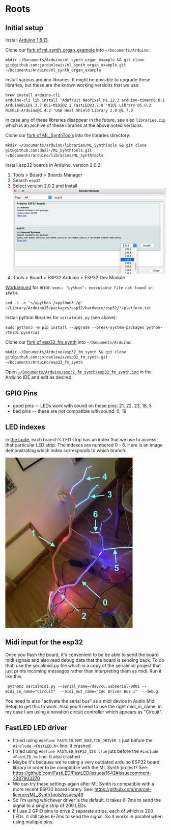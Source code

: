 # Roots

## Initial setup

Install [Arduino 1.8.13](https://www.arduino.cc/en/software/OldSoftwareReleases).

Clone our [fork of ml_synth_organ_example](https://github.com/jordanlewis/ml_synth_organ_example) into `~/Documents/Arduino`:
```
mkdir ~/Documents/Arduino/ml_synth_organ_example && git clone git@github.com:jordanlewis/ml_synth_organ_example.git ~/Documents/Arduino/ml_synth_organ_example
```

Install various arduino libraries. It might be possible to upgrade these libraries, but these are the known working versions that we use:
```
brew install arduino-cli
arduino-cli lib install 'Adafruit NeoPixel'@1.12.3 arduino-timer@3.0.1 ArduinoBLE@1.3.7 BLE-MIDI@2.2 FastLED@3.7.8 'MIDI Library'@5.0.2 NimBLE-Arduino@1.4.2 'USB Host Shield Library 2.0'@1.7.0
```

In case any of these libraries disappear in the future, see also `libraries.zip` which is an archive of these libraries at the above noted versions.

Clone our [fork of ML_SynthTools](https://github.com/dasl-/ML_SynthTools) into the libraries directory:
```
mkdir ~/Documents/arduino/libraries/ML_SynthTools && git clone git@github.com:dasl-/ML_SynthTools.git ~/Documents/arduino/libraries/ML_SynthTools
```

Install esp32 boards in Arduino, version 2.0.2:
1. Tools > Board > Boards Manager
1. Search `esp32`
1. Select version 2.0.2 and Install <img src="docs/install_esp32_boards.png" width="700"/>
1. Tools > Board > ESP32 Arduino > ESP32 Dev Module

[Workaround](https://github.com/espressif/arduino-esp32/issues/4717#issuecomment-1070801525) for error: `exec: "python": executable file not found in $PATH`:
```
sed -i -e 's/=python /=python3 /g' ~/Library/Arduino15/packages/esp32/hardware/esp32/*/platform.txt
```

Install python libraries for `serialmidi.py` (see above):
```
sudo python3 -m pip install --upgrade --break-system-packages python-rtmidi pyserial
```

Clone our [fork of esp32_fm_synth](https://github.com/jordanlewis/esp32_fm_synth) into `~/Documents/Arduino`:
```
mkdir ~/Documents/Arduino/esp32_fm_synth && git clone git@github.com:jordanlewis/esp32_fm_synth.git ~/Documents/Arduino/esp32_fm_synth
```

Open [`~/Documents/Arduino/esp32_fm_synth/esp32_fm_synth.ino`](https://github.com/jordanlewis/esp32_fm_synth/blob/main/esp32_fm_synth.ino) in the Arduino IDE and edit as desired.

## GPIO Pins
* good pins -- LEDs work with sound on these pins: 21, 22, 23, 18, 5
* bad pins -- these are not compatible with sound: 0, 19

## LED indexes

In [the code](https://github.com/jordanlewis/esp32_fm_synth/blob/main/esp32_fm_synth.ino), each branch's LED strip has an index that we use to access that particular LED strip. The indexes are numbered 0 - 6. Here is an image demonstrating which index corresponds to which branch:

<img src="docs/led_indexes.jpg" width="400"/>

## Midi input for the esp32

Once you flash the board, it's convenient to be be able to send the board midi signals and also read debug data that the board is sending back. To do that, use the serialmidi.py file which is a copy of the serialmidi project that just prints incoming messages rather than interpreting them as midi. Run it like this:

```
 python3 serialmidi.py --serial_name=/dev/cu.usbserial-0001 --midi_in_name="Circuit"  --midi_out_name="IAC Driver Bus 1"  --debug
```

You need to also "activate the serial bus" as a midi device in Audio Midi Setup to get this to work. Also you'll need to use the right midi_in_name, in my case I am using a novation circuit controller which appears as "Circuit".

## FastLED LED driver
* I tried using `#define FASTLED_RMT_BUILTIN_DRIVER 1` just before the `#include <FastLED.h>` line. It crashed
* I tried using `#define FASTLED_ESP32_I2S true` juts before the `#include <FastLED.h>` line. It also crashed
* Maybe it's because we're using a very outdated arduino  ESP32 board library in order to be compatible with the ML Synth project? See: https://github.com/FastLED/FastLED/issues/1642#issuecomment-2387903370
* We can try these settings again after ML Synth is compatible with a more recent ESP32 board library. See: https://github.com/marcel-licence/ML_SynthTools/issues/49
* So I'm using whichever driver is the default. It takes 6-7ms to send the signal to a single strip of 200 LEDs.
* If I use 2 GPIO pins to drive 2 separate strips, each of which is 200 LEDs, it still takes 6-7ms to send the signal. So it works in parallel when using multiple pins.
